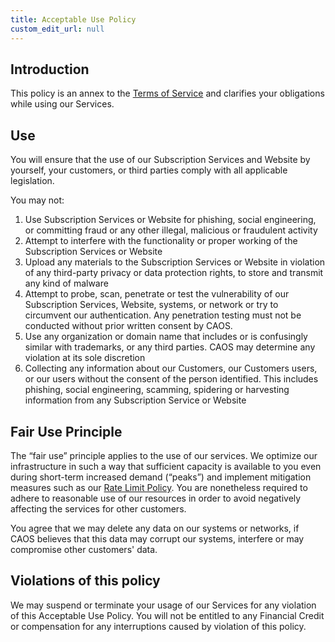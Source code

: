 ```yaml
---
title: Acceptable Use Policy
custom_edit_url: null
---
```


## Introduction

This policy is an annex to the [Terms of Service](terms-of-service) and clarifies your obligations while using our Services.

## Use

You will ensure that the use of our Subscription Services and Website by yourself, your customers, or third parties comply with all applicable legislation.

You may not:

1. Use Subscription Services or Website for phishing, social engineering, or committing fraud or any other illegal, malicious or fraudulent activity
2. Attempt to interfere with the functionality or proper working of the Subscription Services or Website
3. Upload any materials to the Subscription Services or Website in violation of any third-party privacy or data protection rights, to store and transmit any kind of malware
4. Attempt to probe, scan, penetrate or test the vulnerability of our Subscription Services, Website, systems, or network or try to circumvent our authentication. Any penetration testing must not be conducted without prior written consent by CAOS.
5. Use any organization or domain name that includes or is confusingly similar with trademarks, or any third parties. CAOS may determine any violation at its sole discretion
6. Collecting any information about our Customers, our Customers users, or our users without the consent of the person identified. This includes phishing, social engineering, scamming, spidering or harvesting information from any Subscription Service or Website

## Fair Use Principle

The “fair use” principle applies to the use of our services. We optimize our infrastructure in such a way that sufficient capacity is available to you even during short-term increased demand (“peaks”) and implement mitigation measures such as our [Rate Limit Policy](rate-limit-policy). You are nonetheless required to adhere to reasonable use of our resources in order to avoid negatively affecting the services for other customers.

You agree that we may delete any data on our systems or networks, if CAOS believes that this data may corrupt our systems, interfere or may compromise other customers' data.

## Violations of this policy

We may suspend or terminate your usage of our Services for any violation of this Acceptable Use Policy. You will not be entitled to any Financial Credit or compensation for any interruptions caused by violation of this policy.
